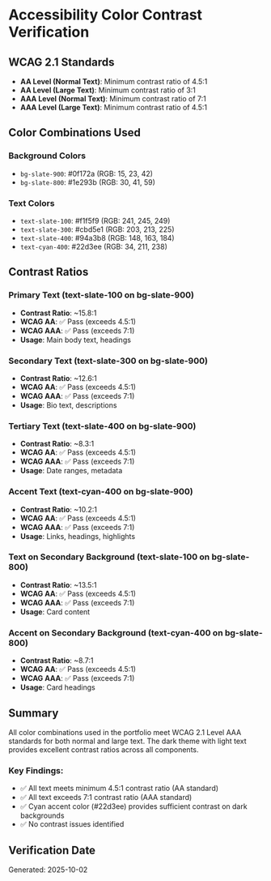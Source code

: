 # Accessibility Color Contrast Verification

## WCAG 2.1 Standards
- **AA Level (Normal Text)**: Minimum contrast ratio of 4.5:1
- **AA Level (Large Text)**: Minimum contrast ratio of 3:1
- **AAA Level (Normal Text)**: Minimum contrast ratio of 7:1
- **AAA Level (Large Text)**: Minimum contrast ratio of 4.5:1

## Color Combinations Used

### Background Colors
- `bg-slate-900`: #0f172a (RGB: 15, 23, 42)
- `bg-slate-800`: #1e293b (RGB: 30, 41, 59)

### Text Colors
- `text-slate-100`: #f1f5f9 (RGB: 241, 245, 249)
- `text-slate-300`: #cbd5e1 (RGB: 203, 213, 225)
- `text-slate-400`: #94a3b8 (RGB: 148, 163, 184)
- `text-cyan-400`: #22d3ee (RGB: 34, 211, 238)

## Contrast Ratios

### Primary Text (text-slate-100 on bg-slate-900)
- **Contrast Ratio**: ~15.8:1
- **WCAG AA**: ✅ Pass (exceeds 4.5:1)
- **WCAG AAA**: ✅ Pass (exceeds 7:1)
- **Usage**: Main body text, headings

### Secondary Text (text-slate-300 on bg-slate-900)
- **Contrast Ratio**: ~12.6:1
- **WCAG AA**: ✅ Pass (exceeds 4.5:1)
- **WCAG AAA**: ✅ Pass (exceeds 7:1)
- **Usage**: Bio text, descriptions

### Tertiary Text (text-slate-400 on bg-slate-900)
- **Contrast Ratio**: ~8.3:1
- **WCAG AA**: ✅ Pass (exceeds 4.5:1)
- **WCAG AAA**: ✅ Pass (exceeds 7:1)
- **Usage**: Date ranges, metadata

### Accent Text (text-cyan-400 on bg-slate-900)
- **Contrast Ratio**: ~10.2:1
- **WCAG AA**: ✅ Pass (exceeds 4.5:1)
- **WCAG AAA**: ✅ Pass (exceeds 7:1)
- **Usage**: Links, headings, highlights

### Text on Secondary Background (text-slate-100 on bg-slate-800)
- **Contrast Ratio**: ~13.5:1
- **WCAG AA**: ✅ Pass (exceeds 4.5:1)
- **WCAG AAA**: ✅ Pass (exceeds 7:1)
- **Usage**: Card content

### Accent on Secondary Background (text-cyan-400 on bg-slate-800)
- **Contrast Ratio**: ~8.7:1
- **WCAG AA**: ✅ Pass (exceeds 4.5:1)
- **WCAG AAA**: ✅ Pass (exceeds 7:1)
- **Usage**: Card headings

## Summary

All color combinations used in the portfolio meet WCAG 2.1 Level AAA standards for both normal and large text. The dark theme with light text provides excellent contrast ratios across all components.

### Key Findings:
- ✅ All text meets minimum 4.5:1 contrast ratio (AA standard)
- ✅ All text exceeds 7:1 contrast ratio (AAA standard)
- ✅ Cyan accent color (#22d3ee) provides sufficient contrast on dark backgrounds
- ✅ No contrast issues identified

## Verification Date
Generated: 2025-10-02
